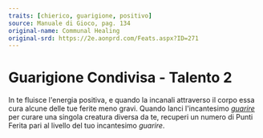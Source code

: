 ```yaml
---
traits: [chierico, guarigione, positivo]
source: Manuale di Gioco, pag. 134
original-name: Communal Healing
original-srd: https://2e.aonprd.com/Feats.aspx?ID=271
---
```


# Guarigione Condivisa - Talento 2

In te fluisce l'energia positiva, e quando la incanali attraverso il corpo essa
cura alcune delle tue ferite meno gravi. Quando lanci l'incantesimo
_[guarire](/incantesimi/guarire)_ per curare una singola creatura diversa da te,
recuperi un numero di Punti Ferita pari al livello del tuo incantesimo
_guarire_.
